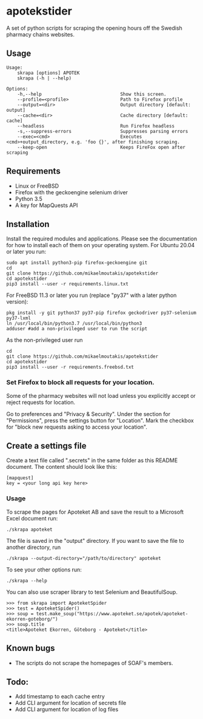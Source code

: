 # apotekstider
A set of python scripts for scraping the opening hours off the Swedish pharmacy chains websites.

## Usage

	Usage:
	    skrapa [options] APOTEK
	    skrapa (-h | --help)

	Options:
	    -h,--help                             Show this screen.
	    --profile=<profile>                   Path to Firefox profile
	    --output=<dir>                        Output directory [default: output]
	    --cache=<dir>                         Cache directory [default: cache]
	    --headless                            Run Firefox headless
	    -s,--suppress-errors                  Suppresses parsing errors
	    --exec=<cmd>                          Executes <cmd>+output_directory, e.g. 'foo {}', after finishing scraping.
	    --keep-open                           Keeps FireFox open after scraping


## Requirements

* Linux or FreeBSD
* Firefox with the geckoengine selenium driver
* Python 3.5
* A key for MapQuests API

## Installation
Install the required modules and applications. Please see the documentation for how to install each of them on your
operating system. For Ubuntu 20.04 or later you run:

    sudo apt install python3-pip firefox-geckoengine git
    cd 
    git clone https://github.com/mikaelmoutakis/apotekstider
    cd apotekstider
    pip3 install --user -r requirements.linux.txt

For FreeBSD 11.3 or later you run (replace "py37" with a later python version):

    pkg install -y git python37 py37-pip firefox geckodriver py37-selenium py37-lxml
    ln /usr/local/bin/python3.7 /usr/local/bin/python3
    adduser #add a non-privileged user to run the script

As the non-privileged user run

    cd
    git clone https://github.com/mikaelmoutakis/apotekstider
    cd apotekstider
    pip3 install --user -r requirements.freebsd.txt


###  Set Firefox to block all requests for your location.
Some of the pharmacy websites will not load unless you explicitly accept or reject requests for location.

Go to preferences and "Privacy & Security". Under the section for "Permissions", press the settings button for "Location". Mark the checkbox for "block new requests asking to access your location".

## Create a settings file
Create a text file called ".secrets" in the same folder as this README document.
The content should look like this:

    [mapquest]
    key = <your long api key here>


### Usage
To scrape the pages for Apoteket AB and save the result to a Microsoft Excel document run:

    ./skrapa apoteket

The file is saved in the "output" directory. If you want to save the file to another directory, run

    ./skrapa --output-directory="/path/to/directory" apoteket

To see your other options run:

    ./skrapa --help

You  can also use scraper library to test Selenium and BeautifulSoup.

    >>> from skrapa import ApoteketSpider
    >>> test = ApoteketSpider()
    >>> soup = test.make_soup("https://www.apoteket.se/apotek/apoteket-ekorren-goteborg/")
    >>> soup.title
    <title>Apoteket Ekorren, Göteborg - Apoteket</title>


## Known bugs
* The scripts do not scrape the homepages of SOAF's members.


## Todo:
* Add timestamp to each cache entry
* Add CLI argument for location of secrets file
* Add CLI argument for location of log files

